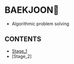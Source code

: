 # BAEKJOON💎
- Algorithmic problem solving
## CONTENTS
- [Stage_1](https://github.com/ParkJiHwan22/BAEKJOON/tree/main/input_output)
- [Stage_2]